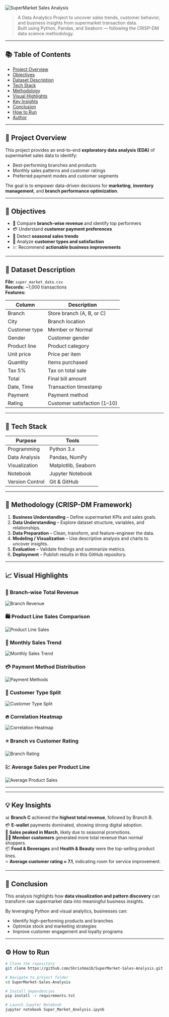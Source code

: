 ![SuperMarket Sales Analysis](A_2D_digital_graphic_design_banner_for_a_data_anal.png)

> A Data Analytics Project to uncover sales trends, customer behavior, and business insights from supermarket transaction data.  
> Built using Python, Pandas, and Seaborn — following the CRISP-DM data science methodology.

---

## 📚 Table of Contents
- [Project Overview](#project-overview)
- [Objectives](#objectives)
- [Dataset Description](#dataset-description)
- [Tech Stack](#tech-stack)
- [Methodology](#methodology)
- [Visual Highlights](#visual-highlights)
- [Key Insights](#key-insights)
- [Conclusion](#conclusion)
- [How to Run](#how-to-run)
- [Author](#author)

---

## 🧾 Project Overview
This project provides an end-to-end **exploratory data analysis (EDA)** of supermarket sales data to identify:
- Best-performing branches and products  
- Monthly sales patterns and customer ratings  
- Preferred payment modes and customer segments  

The goal is to empower data-driven decisions for **marketing**, **inventory management**, and **branch performance optimization**.

---

## 🎯 Objectives
- 🏬 Compare **branch-wise revenue** and identify top performers  
- 💳 Understand **customer payment preferences**  
- 📆 Detect **seasonal sales trends**  
- 👥 Analyze **customer types and satisfaction**  
- 💹 Recommend **actionable business improvements**

---

## 🧩 Dataset Description
**File:** `super_market_data.csv`  
**Records:** ~1,000 transactions  
**Features:**

| Column | Description |
|---------|-------------|
| Branch | Store branch (A, B, or C) |
| City | Branch location |
| Customer type | Member or Normal |
| Gender | Customer gender |
| Product line | Product category |
| Unit price | Price per item |
| Quantity | Items purchased |
| Tax 5% | Tax on total sale |
| Total | Final bill amount |
| Date, Time | Transaction timestamp |
| Payment | Payment method |
| Rating | Customer satisfaction (1–10) |

---

## 🧰 Tech Stack
| Purpose | Tools |
|----------|-------|
| Programming | Python 3.x |
| Data Analysis | Pandas, NumPy |
| Visualization | Matplotlib, Seaborn |
| Notebook | Jupyter Notebook |
| Version Control | Git & GitHub |

---

## 🧠 Methodology (CRISP-DM Framework)
1. **Business Understanding** – Define supermarket KPIs and sales goals.  
2. **Data Understanding** – Explore dataset structure, variables, and relationships.  
3. **Data Preparation** – Clean, transform, and feature-engineer the data.  
4. **Modeling / Visualization** – Use descriptive analysis and charts to uncover insights.  
5. **Evaluation** – Validate findings and summarize metrics.  
6. **Deployment** – Publish results in this GitHub repository.

---

## 📈 Visual Highlights

### 🏬 Branch-wise Total Revenue 
![Branch Revenue](images/branch_revenue.png)

### 🛍️ Product Line Sales Comparison
![Product Line Sales](images/product_line_sales.png)

### 📆 Monthly Sales Trend
![Monthly Sales Trend](images/monthly_sales_trend.png)

### 💳 Payment Method Distribution
![Payment Methods](images/payment_methods.png)

### 👥 Customer Type Split
![Customer Type Split](images/customer_type_split.png)

### 🔥 Correlation Heatmap
![Correlation Heatmap](images/correlation_heatmap.png)

### ⭐ Branch vs Customer Rating 
![Branch Rating](images/branch_rating.png)

### 💹 Average Sales per Product Line
![Average Product Sales](images/avg_product_sales.png)

---
---

## 💡 Key Insights
📊 **Branch C** achieved the **highest total revenue**, followed by Branch B.  
💳 **E-wallet** payments dominated, showing strong digital adoption.  
📆 **Sales peaked in March**, likely due to seasonal promotions.  
👩‍🦱 **Member customers** generated more total revenue than normal shoppers.  
📦 **Food & Beverages** and **Health & Beauty** were the top-selling product lines.  
⭐ **Average customer rating ≈ 7.1**, indicating room for service improvement.

---

## 🏁 Conclusion
This analysis highlights how **data visualization and pattern discovery** can transform raw supermarket data into meaningful business insights.

By leveraging Python and visual analytics, businesses can:
- Identify high-performing products and branches  
- Optimize stock and marketing strategies  
- Improve customer engagement and loyalty programs  

---

## ⚙️ How to Run
```bash
# Clone the repository
git clone https://github.com/Shrishma18/SuperMarket-Sales-Analysis.git

# Navigate to project folder
cd SuperMarket-Sales-Analysis

# Install dependencies
pip install -r requirements.txt

# Launch Jupyter Notebook
jupyter notebook Super_Market_Analysis.ipynb